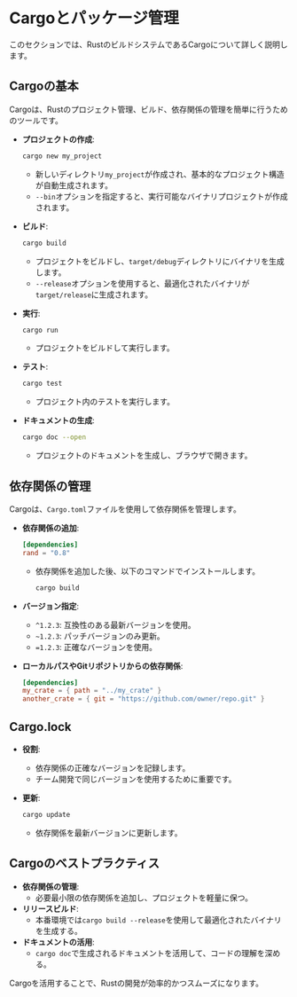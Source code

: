 # Cargoとパッケージ管理

このセクションでは、RustのビルドシステムであるCargoについて詳しく説明します。

## Cargoの基本

Cargoは、Rustのプロジェクト管理、ビルド、依存関係の管理を簡単に行うためのツールです。

- **プロジェクトの作成**:
  ```bash
  cargo new my_project
  ```
  - 新しいディレクトリ`my_project`が作成され、基本的なプロジェクト構造が自動生成されます。
  - `--bin`オプションを指定すると、実行可能なバイナリプロジェクトが作成されます。

- **ビルド**:
  ```bash
  cargo build
  ```
  - プロジェクトをビルドし、`target/debug`ディレクトリにバイナリを生成します。
  - `--release`オプションを使用すると、最適化されたバイナリが`target/release`に生成されます。

- **実行**:
  ```bash
  cargo run
  ```
  - プロジェクトをビルドして実行します。

- **テスト**:
  ```bash
  cargo test
  ```
  - プロジェクト内のテストを実行します。

- **ドキュメントの生成**:
  ```bash
  cargo doc --open
  ```
  - プロジェクトのドキュメントを生成し、ブラウザで開きます。

## 依存関係の管理

Cargoは、`Cargo.toml`ファイルを使用して依存関係を管理します。

- **依存関係の追加**:
  ```toml
  [dependencies]
  rand = "0.8"
  ```
  - 依存関係を追加した後、以下のコマンドでインストールします。
    ```bash
    cargo build
    ```

- **バージョン指定**:
  - `^1.2.3`: 互換性のある最新バージョンを使用。
  - `~1.2.3`: パッチバージョンのみ更新。
  - `=1.2.3`: 正確なバージョンを使用。

- **ローカルパスやGitリポジトリからの依存関係**:
  ```toml
  [dependencies]
  my_crate = { path = "../my_crate" }
  another_crate = { git = "https://github.com/owner/repo.git" }
  ```

## Cargo.lock

- **役割**:
  - 依存関係の正確なバージョンを記録します。
  - チーム開発で同じバージョンを使用するために重要です。

- **更新**:
  ```bash
  cargo update
  ```
  - 依存関係を最新バージョンに更新します。

## Cargoのベストプラクティス

- **依存関係の管理**:
  - 必要最小限の依存関係を追加し、プロジェクトを軽量に保つ。
- **リリースビルド**:
  - 本番環境では`cargo build --release`を使用して最適化されたバイナリを生成する。
- **ドキュメントの活用**:
  - `cargo doc`で生成されるドキュメントを活用して、コードの理解を深める。

Cargoを活用することで、Rustの開発が効率的かつスムーズになります。
